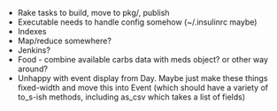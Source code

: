 * Rake tasks to build, move to pkg/, publish
* Executable needs to handle config somehow (~/.insulinrc maybe)
* Indexes
* Map/reduce somewhere?
* Jenkins?
* Food - combine available carbs data with meds object? or other way around?
* Unhappy with event display from Day. Maybe just make these things fixed-width and move this into Event (which should have a variety of to_s-ish methods, including as_csv which takes a list of fields)
